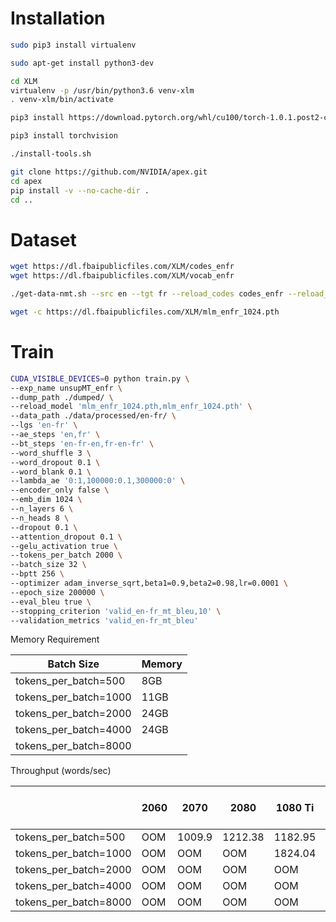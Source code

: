 Installation
===

```bash
sudo pip3 install virtualenv

sudo apt-get install python3-dev

cd XLM
virtualenv -p /usr/bin/python3.6 venv-xlm
. venv-xlm/bin/activate

pip3 install https://download.pytorch.org/whl/cu100/torch-1.0.1.post2-cp36-cp36m-linux_x86_64.whl

pip3 install torchvision

./install-tools.sh

git clone https://github.com/NVIDIA/apex.git
cd apex
pip install -v --no-cache-dir .
cd ..
```

Dataset
===
```bash
wget https://dl.fbaipublicfiles.com/XLM/codes_enfr
wget https://dl.fbaipublicfiles.com/XLM/vocab_enfr

./get-data-nmt.sh --src en --tgt fr --reload_codes codes_enfr --reload_vocab vocab_enfr

wget -c https://dl.fbaipublicfiles.com/XLM/mlm_enfr_1024.pth

```

Train
===
```bash
CUDA_VISIBLE_DEVICES=0 python train.py \
--exp_name unsupMT_enfr \
--dump_path ./dumped/ \
--reload_model 'mlm_enfr_1024.pth,mlm_enfr_1024.pth' \
--data_path ./data/processed/en-fr/ \
--lgs 'en-fr' \
--ae_steps 'en,fr' \
--bt_steps 'en-fr-en,fr-en-fr' \
--word_shuffle 3 \
--word_dropout 0.1 \
--word_blank 0.1 \
--lambda_ae '0:1,100000:0.1,300000:0' \
--encoder_only false \
--emb_dim 1024 \
--n_layers 6 \
--n_heads 8 \
--dropout 0.1 \
--attention_dropout 0.1 \
--gelu_activation true \
--tokens_per_batch 2000 \
--batch_size 32 \
--bptt 256 \
--optimizer adam_inverse_sqrt,beta1=0.9,beta2=0.98,lr=0.0001 \
--epoch_size 200000 \
--eval_bleu true \
--stopping_criterion 'valid_en-fr_mt_bleu,10' \
--validation_metrics 'valid_en-fr_mt_bleu'                    
```


Memory Requirement

| Batch Size | Memory  |
|---|---|
| tokens_per_batch=500 | 8GB |
| tokens_per_batch=1000 | 11GB  |
| tokens_per_batch=2000 | 24GB |
| tokens_per_batch=4000 | 24GB |
| tokens_per_batch=8000 | |

Throughput (words/sec) 

|   | 2060  | 2070  | 2080  |  1080 Ti | 2080 Ti | TitanRTX | Quadro RTX 6000 | V100 | Quadro RTX 8000 |
|---|---|---|---|---|---|---|---|---|---|
| tokens_per_batch=500 | OOM | 1009.9 | 1212.38 | 1182.95 | 1349.98 | 1405.14 | 1425.27 | | 1427.12 |
| tokens_per_batch=1000 | OOM | OOM | OOM | 1824.04 | 2025.35 | 2200.63 | 2183.65 | | 2071.28 |
| tokens_per_batch=2000 | OOM | OOM | OOM | OOM | OOM | 3132.97 | 3075.95 | | 2829.28 |
| tokens_per_batch=4000 | OOM | OOM | OOM | OOM | OOM | 3850.34 | 3725.16 | | 3559.68 |
| tokens_per_batch=8000 | OOM | OOM | OOM | OOM | OOM | OOM | OOM | | 3734.71 |
